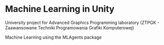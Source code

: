 # Machine Learning in Unity

University project for Advanced Graphics Programming laboratory (ZTPGK - Zaawansowane Techniki Programowania Grafiki Komputerowej)

Machine Learning using the MLAgents package
